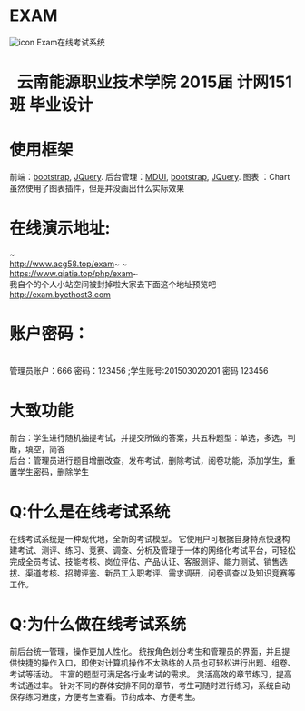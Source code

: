 #  EXAM
![icon]("http://exam.byethost3.com/images/time.png") Exam在线考试系统
#
#   云南能源职业技术学院 2015届 计网151班 毕业设计
#
# 使用框架
前端：<a href="https://github.com/twbs/bootstrap">bootstrap</a>, <a href="http://jquery.com/">JQuery</a>. 后台管理：<a href="https://github.com/zdhxiong/mdui">MDUI</a>, <a href="https://github.com/twbs/bootstrap">bootstrap</a>, <a href="http://jquery.com/">JQuery</a>. 图表 ：Chart
<br>虽然使用了图表插件，但是并没画出什么实际效果
#
# 在线演示地址: 
~<br>http://www.acg58.top/exam~
~<br>https://www.qiatia.top/php/exam~ 
<br>我自个的个人小站空间被封掉啦大家去下面这个地址预览吧
<br> http://exam.byethost3.com
# 账户密码： 
<br>管理员账户：666 密码：123456 ;学生账号:201503020201 密码 123456
#
# 大致功能
前台：学生进行随机抽提考试，并提交所做的答案，共五种题型：单选，多选，判断，填空，简答<br>
后台：管理员进行题目增删改查，发布考试，删除考试，阅卷功能，添加学生，重置学生密码，删除学生
#
# Q:什么是在线考试系统
在线考试系统是一种现代地，全新的考试模型。
它使用户可根据自身特点快速构建考试、测评、练习、竞赛、调查、分析及管理于一体的网络化考试平台，可轻松完成全员考试、技能考核、岗位评估、产品认证、客服测评、能力测试、销售选拔、渠道考核、招聘评鉴、新员工入职考评、需求调研，问卷调查以及知识竞赛等工作。
# Q:为什么做在线考试系统
前后台统一管理，操作更加人性化。
统按角色划分考生和管理员的界面，并且提供快捷的操作入口，即使对计算机操作不太熟练的人员也可轻松进行出题、组卷、考试等活动。
丰富的题型可满足各行业考试的需求。
灵活高效的章节练习，提高考试通过率。
针对不同的群体安排不同的章节，考生可随时进行练习，系统自动保存练习进度，方便考生查看。节约成本、方便考生。
